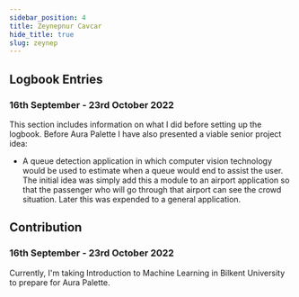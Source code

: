 ```yaml
---
sidebar_position: 4
title: Zeynepnur Cavcar
hide_title: true
slug: zeynep
---
```




## Logbook Entries

### 16th September - 23rd October 2022 
This section includes information on what I did before setting up the logbook.
Before Aura Palette I have also presented a viable senior project idea:
- A queue detection application in which computer vision technology would be used to estimate when a queue would end to assist the user. The initial idea was simply add this a module to an airport application so that the passenger who will go through that airport can see the crowd situation. Later this was expended to a general application.
  

## Contribution
### 16th September - 23rd October 2022 
Currently, I'm taking Introduction to Machine Learning in Bilkent University to prepare for Aura Palette.